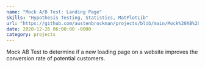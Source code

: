 ```yaml
---
name: "Mock A/B Test: Landing Page"
skills: "Hypothesis Testing, Statistics, MatPlotLib"
url: "https://github.com/austenbrockman/projects/blob/main/Mock%20AB%20Test%20Using%20Kaggle%20Dataset.ipynb"
date: 2020-12-26 06:00:00 -0000
category: projects
---
```


Mock AB Test to determine if a new loading page on a website improves the conversion rate of potential customers. 
